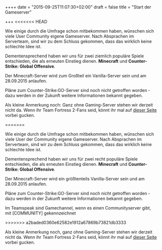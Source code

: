 ++++
date = "2015-09-25T11:07:30+02:00"
draft = false
title = "Start der Gameserver"

+++
<<<<<<< HEAD
<p>Wie einige durch die Umfrage schon mitbekommen haben, w&uuml;nschen sich viele User Community eigene Gameserver. Nach Absprachen im Serverteam, sind wir zu dem Schluss gekommen, dass das wirklich keine schlechte Idee ist.</p>
<p> Dementensprechend  haben wir uns für zwei ziemlich popul&auml;re Spiele entschieden, die als erneuten Einstieg dienen. <strong>Minecraft</strong> und <strong>Counter-Strike: Global Offensive</strong>.</p> 

<p>Der Minecraft-Server wird zum Großteil ein Vanilla-Server sein und am 28.09.2015 anlaufen.</p>
<p>Pläne zum Counter-Strike:GO-Server sind noch nicht getroffen worden - dazu werden in der Zukunft weitere Informationen bekannt gegeben.</p>

<p>Als kleine Anmerkung noch: Ganz ohne Gaming-Server stehen wir derzeit nicht da. Wenn ihr Team Fortress 2-Fans seid, könnt ihr mal auf <a href="https://hlstats.biocrafting.net">dieser Seite</a> vorbei gucken. </p>
=======
<p>Wie einige durch die Umfrage schon mitbekommen haben, w&uuml;nschen sich viele User der Community eigene Gameserver. Nach Absprachen im Serverteam, sind wir zu dem Schluss gekommen, dass das wirklich keine schlechte Idee ist.</p>
<p> Dementensprechend haben wir uns für zwei recht popul&auml;re Spiele entschieden, die als erneuten Einstieg dienen. <strong>Minecraft</strong> und <strong>Counter-Strike: Global Offensive</strong>.</p> 

<p>Der Minecraft-Server wird ein gr&ouml;&szlig;tenteils Vanilla-Server sein und am 28.09.2015 anlaufen.</p>
<p>Pläne zum Counter-Strike:GO-Server sind noch nicht getroffen worden - dazu werden in der Zukunft weitere Informationen bekannt gegeben.</p>

<p>Im Teamspeak sind Gamechannel, wenn es einen Communityserver gibt, mit [COMMUNITY] gekennzeichnet</p>
>>>>>>> a2baded0360e62582e1912a67869b73821db3333

<p>Als kleine Anmerkung noch, ganz ohne Gaming-Server stehen wir derzeit nicht da. Wenn ihr Team Fortress 2-Fans seid, könnt ihr mal auf <a href="https://hlstats.biocrafting.net">dieser Seite</a> vorbei gucken. </p>

